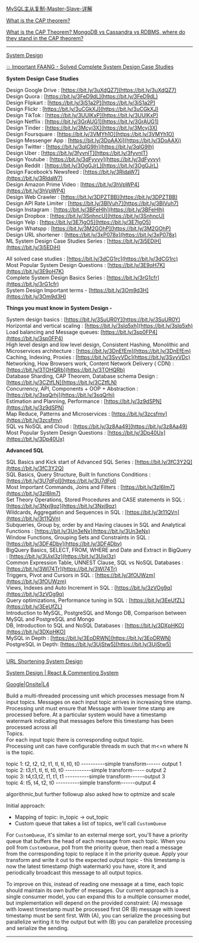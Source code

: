[MySQL主从复制-Master-Slave-详解](https://icocos.github.io/2019/06/09/%E6%9E%B6%E6%9E%84%E7%AF%87%E2%80%94%E2%80%94MySQL%E4%B8%BB%E4%BB%8E%E5%A4%8D%E5%88%B6-Master-Slave-%E8%AF%A6%E8%A7%A3/)

[What is the CAP theorem?](https://www.educative.io/blog/what-is-cap-theorem)

[What is the CAP Theorem? MongoDB vs Cassandra vs RDBMS, where do they stand in the CAP theorem?](https://bikas-katwal.medium.com/mongodb-vs-cassandra-vs-rdbms-where-do-they-stand-in-the-cap-theorem-1bae779a7a15)

----

[System Design](https://leetcode.com/discuss/interview-question/2896181/Layoff-Tech-Interview-Preparation)

[💥 Important FAANG - Solved Complete System Design Case Studies](https://leetcode.com/discuss/interview-question/2805706/Important-FAANG-Solved-Complete-System-Design-Case-Studies)

**System Design Case Studies**

Design Google Drive :  [https://bit.ly/3uXdQZ7](https://bit.ly/3uXdQZ7)  
Design Quora :  [https://bit.ly/3FeD9dL](https://bit.ly/3FeD9dL)  
Design Flipkart :  [https://bit.ly/3iS1a2P](https://bit.ly/3iS1a2P)  
Design Flickr :  [https://bit.ly/3uCGkXJ](https://bit.ly/3uCGkXJ)  
Design TikTok :  [https://bit.ly/3UUlKxP](https://bit.ly/3UUlKxP)  
Design Netflix :  [https://bit.ly/3GrAUG1](https://bit.ly/3GrAUG1)  
Design Tinder :  [https://bit.ly/3Mcyj3X](https://bit.ly/3Mcyj3X)  
Design Foursquare :  [https://bit.ly/3VMYh1O](https://bit.ly/3VMYh1O)  
Design Messenger App :  [https://bit.ly/3DoAAXi](https://bit.ly/3DoAAXi)  
Design Twitter :  [https://bit.ly/3qIG9Ih](https://bit.ly/3qIG9Ih)  
Design Uber :  [https://bit.ly/3fyvnlT](https://bit.ly/3fyvnlT)  
Design Youtube :  [https://bit.ly/3dFyvvy](https://bit.ly/3dFyvvy)  
Design Reddit :  [https://bit.ly/3OgGJrL](https://bit.ly/3OgGJrL)  
Design Facebook’s Newsfeed :  [https://bit.ly/3RldaW7](https://bit.ly/3RldaW7)  
Design Amazon Prime Video :  [https://bit.ly/3hVpWP4](https://bit.ly/3hVpWP4)  
Design Web Crawler :  [https://bit.ly/3DPZTBB](https://bit.ly/3DPZTBB)  
Design API Rate Limiter :  [https://bit.ly/3BIVuh7](https://bit.ly/3BIVuh7)  
Design Instagram :  [https://bit.ly/3BFeHlh](https://bit.ly/3BFeHlh)  
Design Dropbox :  [https://bit.ly/3SnhncU](https://bit.ly/3SnhncU)  
Design Yelp :  [https://bit.ly/3E7IgO5](https://bit.ly/3E7IgO5)  
Design Whatspp :  [https://bit.ly/3M2GOhP](https://bit.ly/3M2GOhP)  
Design URL shortener :  [https://bit.ly/3xP078x](https://bit.ly/3xP078x)  
ML System Design Case Studies Series :  [https://bit.ly/3i5EDiH](https://bit.ly/3i5EDiH)

All solved case studies :  [https://bit.ly/3dCG1rc](https://bit.ly/3dCG1rc)  
Most Popular System Design Questions :  [https://bit.ly/3E9oH7K](https://bit.ly/3E9oH7K)  
Complete System Design Basics Series :  [https://bit.ly/3rG1cfr](https://bit.ly/3rG1cfr)  
System Design Important terms -  [https://bit.ly/3Om9d3H](https://bit.ly/3Om9d3H)

**Things you must know in System Design -**

System design basics :  [https://bit.ly/3SuUR0Y](https://bit.ly/3SuUR0Y)  
Horizontal and vertical scaling :  [https://bit.ly/3slq5xh](https://bit.ly/3slq5xh)  
Load balancing and Message queues:  [https://bit.ly/3sp0FP4](https://bit.ly/3sp0FP4)  
High level design and low level design, Consistent Hashing, Monolithic and Microservices architecture :  [https://bit.ly/3DnEfEm](https://bit.ly/3DnEfEm)  
Caching, Indexing, Proxies :  [https://bit.ly/3SvyVDc](https://bit.ly/3SvyVDc)  
Networking, How Browsers work, Content Network Delivery ( CDN) :  [https://bit.ly/3TOHQRb](https://bit.ly/3TOHQRb)  
Database Sharding, CAP Theorem, Database schema Design :  [https://bit.ly/3CZtfLN](https://bit.ly/3CZtfLN)  
Concurrency, API, Components + OOP + Abstraction :  [https://bit.ly/3sqQrhj](https://bit.ly/3sqQrhj)  
Estimation and Planning, Performance :  [https://bit.ly/3z9dSPN](https://bit.ly/3z9dSPN)  
Map Reduce, Patterns and Microservices :  [https://bit.ly/3zcsfmv](https://bit.ly/3zcsfmv)  
SQL vs NoSQL and Cloud :  [https://bit.ly/3z8Aa49](https://bit.ly/3z8Aa49)  
Most Popular System Design Questions :  [https://bit.ly/3Dp40Ux](https://bit.ly/3Dp40Ux)

**Advanced SQL**

SQL Basics and Kick start of Advanced SQL Series :  [https://bit.ly/3fC3Y2Q](https://bit.ly/3fC3Y2Q)  
SQL Basics, Query Structure, Built In functions Conditions :  [https://bit.ly/3U7dFoI](https://bit.ly/3U7dFoI)  
Most Important Commands, Joins and Filters :  [https://bit.ly/3zI6Im7](https://bit.ly/3zI6Im7)  
Set Theory Operations, Stored Procedures and CASE statements in SQL :  [https://bit.ly/3Nxj9qz](https://bit.ly/3Nxj9qz)  
Wildcards, Aggregation and Sequences in SQL :  [https://bit.ly/3t11QVn](https://bit.ly/3t11QVn)  
Subqueries, Group by, order by and Having clauses in SQL and Analytical Functions :  [https://bit.ly/3Un3eNx](https://bit.ly/3Un3eNx)  
Window Functions, Grouping Sets and Constraints in SQL :  [https://bit.ly/3DF4Dbv](https://bit.ly/3DF4Dbv)  
BigQuery Basics, SELECT, FROM, WHERE and Date and Extract in BigQuery :  [https://bit.ly/3UixI3z](https://bit.ly/3UixI3z)  
Common Expression Table, UNNEST Clause, SQL vs NoSQL Databases :  [https://bit.ly/3WI74Tr](https://bit.ly/3WI74Tr)  
Triggers, Pivot and Cursors in SQL :  [https://bit.ly/3fOUWzm](https://bit.ly/3fOUWzm)  
Views, Indexes and Auto Increment in SQL :  [https://bit.ly/3zVOg9q](https://bit.ly/3zVOg9q)  
Query optimizations, Performance tuning in SQL :  [https://bit.ly/3EeUfZL](https://bit.ly/3EeUfZL)  
Introduction to MySQL, PostgreSQL and Mongo DB, Comparison between MySQL and PostgreSQL and Mongo  
DB, Introduction to SQL and NoSQL Databases :  [https://bit.ly/3DXpHKO](https://bit.ly/3DXpHKO)  
MySQL in Depth :  [https://bit.ly/3EoDRWN](https://bit.ly/3EoDRWN)  
PostgreSQL in Depth:  [https://bit.ly/3UjStw5](https://bit.ly/3UjStw5)

---


[URL Shortening System Design](https://leetcode.com/discuss/interview-question/2869646/URL-Shortening-System-Design)

[System Design | React & Commenting System](https://leetcode.com/discuss/interview-question/2847000/System-Design-or-React-and-Commenting-System)

[Google|Onsite|L4](https://leetcode.com/discuss/interview-question/2872386/GoogleorOnsiteorL4)

Build a multi-threaded processing unit which processes message from N input topics. Messages on each input topic arrives in increasing time stamp. Processing unit must ensure that Message with lower time stamp are processed before. At a particular system would have a timestamp watermark indicating that messages before this timestamp has been processed across all  
Topics.  
For each input topic there is corresponding output topic.  
Processing unit can have configurable threads m such that m<=n where N is the topic.

topic 1: t2, t2, t2, t1, tl, tl, t0, t0 ----------simple transform------ output 1  
topic 2: t3,t1, tl, tl, t0, t0 -----------simple transform----- output 2  
topic 3: t4,t3,t2, t1, t1, t1 ----------simple transform------output 3  
topic 4: t5, t4, t2, t0 ----------simple transform------output 4

algorithmic,but further followup also asked how to optmize and scale

Initial approach:

-   Mapping of topic: in_topic -> out_topic
-   Custom queue that takes a list of topics, we'll call  `CustomQueue`

For  `CustomQueue`, it's similar to an external merge sort, you'll have a priority queue that buffers the head of each message from each topic. When you poll from  `CustomQueue`, poll from the priority queue, then read a message from the corresponding topic to replace it in the priority queue. Apply your transform and write it out to the expected output topic - this timestamp is now the latest timestamp (high watermark) you have, store it, and periodically broadcast this message to all output topics.

To improve on this, instead of reading one message at a time, each topic should maintain its own buffer of messages. Our current approach is a single consumer model, you can expand this to a multiple consumer model, but implementation will depend on the provided constraint: (A) message with lowest timestamp must be processed first OR (B) message with lowest timestamp must be sent first. With (A), you can serialize the processing but parallelize writing it to the output but with (B) you can parallelize processing and serialize the sending.

----
<!--stackedit_data:
eyJoaXN0b3J5IjpbLTk1NDExMDQ0MSwxNjc3NTU3MzU0LC0yMD
cxMTQxMzcsMTE4NzMzMDkyNl19
-->